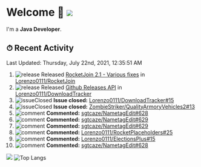 # Welcome 👋 ![](https://hit.yhype.me/github/profile?user_id=69311874)

I'm a **Java Developer**.

## ⏱ Recent Activity

<!--RECENT_ACTIVITY:last_update-->
Last Updated: Thursday, July 22nd, 2021, 12:35:51 AM
<!--RECENT_ACTIVITY:last_update_end-->

<!--RECENT_ACTIVITY:start-->
1. ![release] Released [RocketJoin 2.1 - Various fixes](https://github.com/Lorenzo0111/RocketJoin/releases/tag/2.1) in [Lorenzo0111/RocketJoin](https://github.com/Lorenzo0111/RocketJoin)
2. ![release] Released [Github Releases API](https://github.com/Lorenzo0111/DownloadTracker/releases/tag/1.1) in [Lorenzo0111/DownloadTracker](https://github.com/Lorenzo0111/DownloadTracker)
3. ![issueClosed] **Issue closed:** [Lorenzo0111/DownloadTracker#15](https://github.com/Lorenzo0111/DownloadTracker/issues/15)
4. ![issueClosed] **Issue closed:** [ZombieStriker/QualityArmoryVehicles2#13](https://github.com/ZombieStriker/QualityArmoryVehicles2/issues/13)
5. ![comment] **Commented:** [sgtcaze/NametagEdit#628](https://github.com/sgtcaze/NametagEdit/issues/628#issuecomment-883935074)
6. ![comment] **Commented:** [sgtcaze/NametagEdit#629](https://github.com/sgtcaze/NametagEdit/issues/629#issuecomment-883934567)
7. ![comment] **Commented:** [sgtcaze/NametagEdit#629](https://github.com/sgtcaze/NametagEdit/issues/629#issuecomment-883630485)
8. ![comment] **Commented:** [Lorenzo0111/RocketPlaceholders#25](https://github.com/Lorenzo0111/RocketPlaceholders/pull/25#issuecomment-883402491)
9. ![comment] **Commented:** [Lorenzo0111/ElectionsPlus#15](https://github.com/Lorenzo0111/ElectionsPlus/pull/15#issuecomment-883402237)
10. ![comment] **Commented:** [sgtcaze/NametagEdit#628](https://github.com/sgtcaze/NametagEdit/issues/628#issuecomment-882771239)
<!--RECENT_ACTIVITY:end-->

[![](https://github-readme-stats.vercel.app/api?username=Lorenzo0111&show_icons=true&count_private=true)](https://github.com/Lorenzo0111)
![Top Langs](https://github-readme-stats.vercel.app/api/top-langs/?username=Lorenzo0111&layout=compact)

[issueOpened]: https://cdn.jsdelivr.net/gh/Readme-Workflows/Readme-Icons@main/icons/octicons/IssueOpenedOld.svg
[issueClosed]: https://cdn.jsdelivr.net/gh/Readme-Workflows/Readme-Icons@main/icons/octicons/IssueClosedOld.svg

[prOpened]: https://cdn.jsdelivr.net/gh/Readme-Workflows/Readme-Icons@main/icons/octicons/PullRequestOpened.svg
[prClosed]: https://cdn.jsdelivr.net/gh/Readme-Workflows/Readme-Icons@main/icons/octicons/PullRequestClosed.svg
[prMerged]: https://cdn.jsdelivr.net/gh/Readme-Workflows/Readme-Icons@main/icons/octicons/PullRequestMerged.svg

[comment]: https://cdn.jsdelivr.net/gh/Readme-Workflows/Readme-Icons@main/icons/octicons/Comment.svg

[changesRequested]: https://cdn.jsdelivr.net/gh/Readme-Workflows/Readme-Icons@main/icons/octicons/RequestedChanges.svg
[approved]: https://cdn.jsdelivr.net/gh/Readme-Workflows/Readme-Icons@main/icons/octicons/ApprovedChanges.svg

[repoCreated]: https://cdn.jsdelivr.net/gh/Readme-Workflows/Readme-Icons@main/icons/octicons/Repository.svg
[release]: https://cdn.jsdelivr.net/gh/Readme-Workflows/Readme-Icons@main/icons/octicons/Release.svg
[star]: https://cdn.jsdelivr.net/gh/Readme-Workflows/Readme-Icons@main/icons/octicons/StarredRepository.svg
[wiki]: https://cdn.jsdelivr.net/gh/Readme-Workflows/Readme-Icons@main/icons/octicons/Wiki.svg
[fork]: https://cdn.jsdelivr.net/gh/Readme-Workflows/Readme-Icons@main/icons/octicons/ForkedRepository.svg
[people]: https://cdn.jsdelivr.net/gh/Readme-Workflows/Readme-Icons@main/icons/octicons/People.svg
